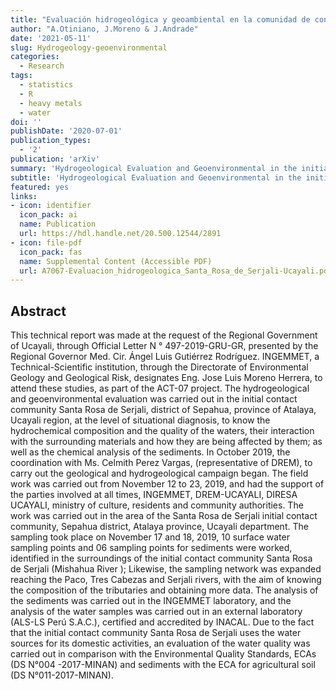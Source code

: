 ```yaml
---
title: "Evaluación hidrogeológica y geoambiental en la comunidad de contacto inicial Santa Rosa de Serjali. Región Ucayali, provincia Atalaya, distrito Sepahua"
author: "A.Otiniano, J.Moreno & J.Andrade"
date: '2021-05-11'
slug: Hydrogeology-geoenvironmental
categories:
  - Research
tags:
  - statistics
  - R
  - heavy metals
  - water
doi: ''
publishDate: '2020-07-01'
publication_types:
  - '2'
publication: 'arXiv'
summary: 'Hydrogeological Evaluation and Geoenvironmental in the initial contact community Santa Rosa of Serjali. Ucayali Region, Atalaya province, district Sepahua - Peru.'
subtitle: 'Hydrogeological Evaluation and Geoenvironmental in the initial contact community Santa Rosa of Serjali. Ucayali Region, Atalaya province, district Sepahua - Peru.'
featured: yes
links:
- icon: identifier
  icon_pack: ai
  name: Publication
  url: https://hdl.handle.net/20.500.12544/2891
- icon: file-pdf
  icon_pack: fas
  name: Supplemental Content (Accessible PDF)
  url: A7067-Evaluacion_hidrogeologica_Santa_Rosa_de_Serjali-Ucayali.pdf
---
```


## Abstract 

This technical report was made at the request of the Regional Government of Ucayali, through Official Letter N ° 497-2019-GRU-GR, presented by the Regional Governor Med. Cir. Ángel Luis Gutiérrez Rodríguez. INGEMMET, a Technical-Scientific institution, through the Directorate of Environmental Geology and Geological Risk, designates Eng. Jose Luis Moreno Herrera, to attend these studies, as part of the ACT-07 project. The hydrogeological and geoenvironmental evaluation was carried out in the initial contact community Santa Rosa de Serjali, district of Sepahua, province of Atalaya, Ucayali region, at the level of situational diagnosis, to know the hydrochemical composition and the quality of the waters, their interaction with the surrounding materials and how they are being affected by them; as well as the chemical analysis of the sediments. In October 2019, the coordination with Ms. Celmith Perez Vargas, (representative of DREM), to carry out the geological and hydrogeological campaign began. The field work was carried out from November 12 to 23, 2019, and had the support of the parties involved at all times, INGEMMET, DREM-UCAYALI, DIRESA UCAYALI, ministry of culture, residents and community authorities. The work was carried out in the area of the Santa Rosa de Serjali initial contact community, Sepahua district, Atalaya province, Ucayali department. The sampling took place on November 17 and 18, 2019, 10 surface water sampling points and 06 sampling points for sediments were worked, identified in the surroundings of the initial contact community Santa Rosa de Serjali (Mishahua River ); Likewise, the sampling network was expanded reaching the Paco, Tres Cabezas and Serjali rivers, with the aim of knowing the composition of the tributaries and obtaining more data. The analysis of the sediments was carried out in the INGEMMET laboratory, and the analysis of the water samples was carried out in an external laboratory (ALS-LS Perú S.A.C.), certified and accredited by INACAL. Due to the fact that the initial contact community Santa Rosa de Serjali uses the water sources for its domestic activities, an evaluation of the water quality was carried out in comparison with the Environmental Quality Standards, ECAs (DS N°004 -2017-MINAN) and sediments with the ECA for agricultural soil (DS N°011-2017-MINAN).
